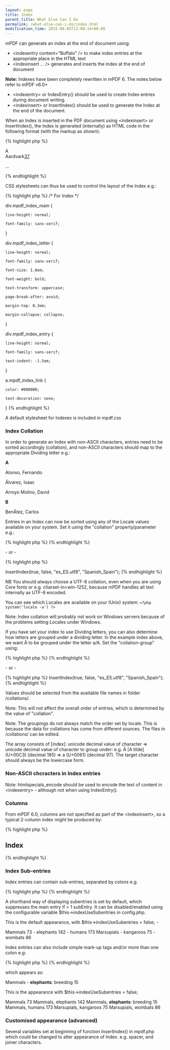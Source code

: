```yaml
---
layout: page
title: Index
parent_title: What Else Can I Do
permalink: /what-else-can-i-do/index.html
modification_time: 2015-08-05T12:00:14+00:00
---
```




<p>mPDF can generate an index at the end of document using:</p>
<ul>
<li>&lt;indexentry content="Buffalo" /&gt; to make index entries at the appropriate place in the HTML text</li>
<li>&lt;indexinsert ... /&gt; generates and inserts the Index at the end of document</li>
</ul>

<div class="alert alert-info" role="alert"><strong>Note:</strong> Indexes have been completely rewritten in mPDF 6. The notes below refer to mPDF v6.0+</div>
<ul>
<li>&lt;indexentry&gt; or IndexEntry() should be used to create Index entries during document writing.</li>
<li>&lt;indexinsert&gt; or InsertIndex() should be used to generate the Index at the end of the document.</li>
</ul>
<p>When an Index is inserted in the PDF document using &lt;indexinsert&gt; or InsertIndex(), the Index is generated (internally) as HTML code in the following format (with the markup as shown):</p>

{% highlight php %}
<div class="mpdf_index_main">

<div class="mpdf_index_letter">A</div>

<div class="mpdf_index_entry">Aardvark<a class="mpdf_index_link" href="#page37">37</a>

</div>

...

</div>
{% endhighlight %}

<p>CSS stylesheets can thus be used to control the layout of the Index e.g.:</p>

{% highlight php %}
/* For Index */

div.mpdf_index_main {

    line-height: normal;

    font-family: sans-serif;

}

div.mpdf_index_letter {

    line-height: normal;

    font-family: sans-serif;

    font-size: 1.8em;

    font-weight: bold;

    text-transform: uppercase;

    page-break-after: avoid; 

    margin-top: 0.3em; 

    margin-collapse: collapse;

}

div.mpdf_index_entry {

    line-height: normal;

    font-family: sans-serif;

    text-indent: -1.5em;

}

a.mpdf_index_link { 

    color: #000000; 

    text-decoration: none;

}
{% endhighlight %}

<p>A default stylesheet for Indexes is included in <span class="filename">mpdf.css</span></p>
<h3>Index Collation</h3>
<p>In order to generate an Index with non-ASCII characters, entries need to be sorted accordingly (collation), and non-ASCII characters should map to the appropriate Dividing letter e.g.:</p>
<p class="manual_block"><b>A</b>

Alonso, Fernando

Ãlvarez, Isaac

Arroyo Molino, David 

<b>B</b>

BenÃtez, Carlos</p>
<p>Entries in an Index can now be sorted using any of the Locale values available on your system. Set it using the "collation" property/parameter e.g.:</p>

{% highlight php %}
<indexinsert usedivletters="on" links="off" collation="es_ES.utf8" collation-group="Spanish_Spain" />
{% endhighlight %}

<p>- or -</p>

{% highlight php %}
<?php

$mpdf->InsertIndex(true, false, "es_ES.utf8", "Spanish_Spain");
{% endhighlight %}

<p>NB You should always choose a UTF-8 collation, even when you are using Core fonts or e.g. charset-in=win-1252, because mPDF handles all text internally as UTF-8 encoded.</p>
<p>You can see which Locales are available on your (Unix) system: <code>&lt;?php system('locale -a') ?&gt;</code></p>
<p>Note: Index collation will probably not work on Windows servers because of the problems setting Locales under Windows.</p>
<p>If you have set your index to use Dividing letters, you can also determine how letters are grouped under a dividing letter. In the example index above, we want Ã to be grouped under the letter a/A. Set the "collation-group" using:</p>

{% highlight php %}
<indexinsert usedivletters="on" links="off" collation="es_ES.utf8" collation-group="Spanish_Spain" />
{% endhighlight %}

<p>- or -</p>

{% highlight php %}
<?php

$mpdf->InsertIndex(true, false, "es_ES.utf8", "Spanish_Spain");
{% endhighlight %}

<p>Values should be selected from the available file names in folder /collations/.</p>
<p>Note: This will not affect the overall order of entries, which is determined by the value of "collation".</p>
<p>Note: The groupings do not always match the order set by locale. This is because the data for collations has come from different sources. The files in /collations/ can be edited.</p>
<p>The array consists of [index]: unicode decimal value of character =&gt; unicode decimal value of character to group under: e.g. Ã [A tilde] (U+00C3) (decimal 195) =&gt; a (U+0061) (decimal 97). The target character should always be the lowercase form.</p>
<h3>Non-ASCII chcracters in Index entries</h3>
<p>Note: htmlspecials_encode should be used to encode the text of content in &lt;indexentry&gt; - although not when using IndexEntry().</p>
<h3>Columns</h3>
<p>From mPDF 6.0, columns are not specified as part of the &lt;indexinsert&gt;, so a typical 2-column index might be produced by:</p>

{% highlight php %}
<pagebreak type="next-odd" />

<h2>Index</h2>

<columns column-count="2" column-gap="5" />

<indexinsert usedivletters="on" links="on" collation="en_US.utf8" collationgroup="English_United_States" />

<columns column-count="1" />
{% endhighlight %}

<h3>Index Sub-entries</h3>
<p>Index entries can contain sub-entries, separated by colons e.g.</p>

{% highlight php %}
<indexentry content="Mammals:elephants" />
{% endhighlight %}

<p>A shorthand way of displaying subentries is set by default, which suppresses the main entry if &gt; 1 subEntry. It can be disabled/enabled using the configurable variable $this-&gt;indexUseSubentries in config.php.</p>
<p>This is the default appearance, with $this-&gt;indexUseSubentries = false; -</p>
<p class="manual_block">Mammals 73

- elephants 142

- humans 173

Marsupials

- kangaroos 75

- wombats 86</p>
<p>Index entries can also include simple mark-up tags and/or more than one colon e.g:</p>

{% highlight php %}
<indexentry content="Mammals:&amp;lt;b&amp;gt;elephants&amp;lt;/b&amp;gt;: breeding" />
{% endhighlight %}

<p>which appears as:</p>
<p class="manual_block">Mammals

- <b>elephants</b>: breeding 15</p>
<p>This is the appearance with $this-&gt;indexUseSubentries = false;</p>
<p class="manual_block">Mammals 73

Mammals, elephants 142

Mammals, <b>elephants</b>: breeding 15

Mammals, humans 173

Marsupials, kangaroos 75

Marsupials, wombats 86</p>
<h3>Customised appearance (advanced)</h3>
<p>Several variables set at beginning of function InsertIndex() in mpdf.php which could be changed to alter appearance of Index. e.g. spacer, and joiner characters.</p>
